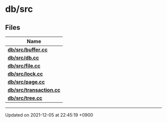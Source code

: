 

# db/src



## Files

| Name           |
| -------------- |
| **[db/src/buffer.cc](/Files/db/src/buffer.cc#file-buffer.cc)**  |
| **[db/src/db.cc](/Files/db/src/db.cc#file-db.cc)**  |
| **[db/src/file.cc](/Files/db/src/file.cc#file-file.cc)**  |
| **[db/src/lock.cc](/Files/db/src/lock.cc#file-lock.cc)**  |
| **[db/src/page.cc](/Files/db/src/page.cc#file-page.cc)**  |
| **[db/src/transaction.cc](/Files/db/src/transaction.cc#file-transaction.cc)**  |
| **[db/src/tree.cc](/Files/db/src/tree.cc#file-tree.cc)**  |






-------------------------------

Updated on 2021-12-05 at 22:45:19 +0900
